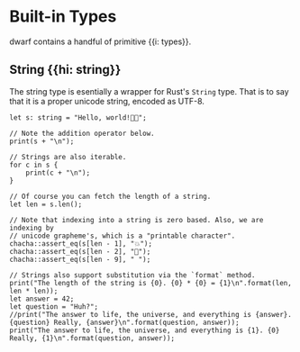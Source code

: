 # Built-in Types

dwarf contains a handful of primitive {{i: types}}.

## String {{hi: string}}

The string type is esentially a wrapper for Rust's `String` type.
That is to say that it is a proper unicode string, encoded as UTF-8.

```dwarf
let s: string = "Hello, world!🎉💥";

// Note the addition operator below.
print(s + "\n");

// Strings are also iterable.
for c in s {
    print(c + "\n");
}

// Of course you can fetch the length of a string.
let len = s.len();

// Note that indexing into a string is zero based. Also, we are indexing by
// unicode grapheme's, which is a "printable character".
chacha::assert_eq(s[len - 1], "💥");
chacha::assert_eq(s[len - 2], "🎉");
chacha::assert_eq(s[len - 9], " ");

// Strings also support substitution via the `format` method.
print("The length of the string is {0}. {0} * {0} = {1}\n".format(len, len * len));
let answer = 42;
let question = "Huh?";
//print("The answer to life, the universe, and everything is {answer}. {question} Really, {answer}\n".format(question, answer));
print("The answer to life, the universe, and everything is {1}. {0} Really, {1}\n".format(question, answer));
```